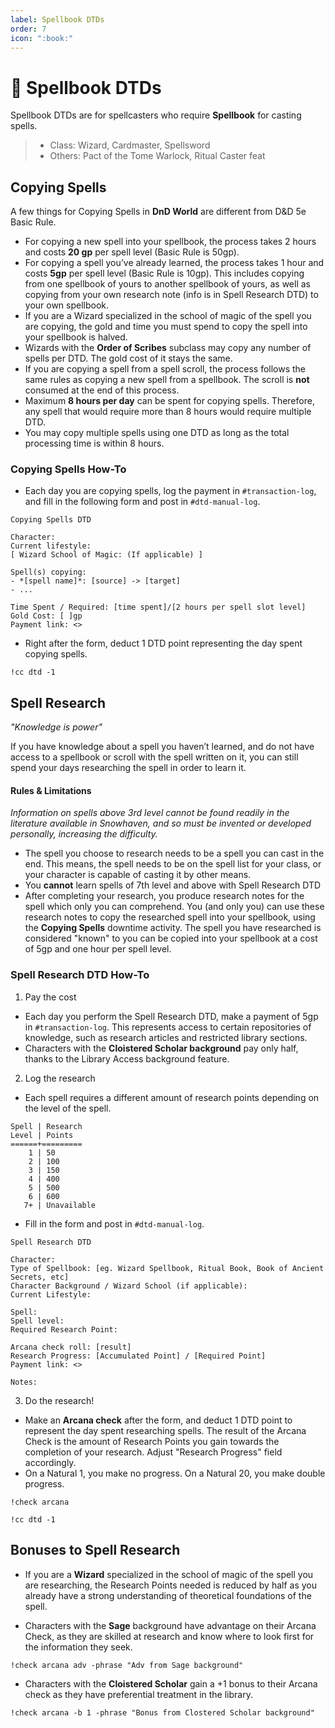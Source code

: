 ```yaml
---
label: Spellbook DTDs
order: 7
icon: ":book:"
---
```

<style>
h1:before { content: "📖 " }
</style>

# Spellbook DTDs

Spellbook DTDs are for spellcasters who require **Spellbook** for casting spells.

> - Class: Wizard, Cardmaster, Spellsword
> - Others: Pact of the Tome Warlock, Ritual Caster feat


## Copying Spells

A few things for Copying Spells in **DnD World** are different from D&D 5e Basic Rule.

- For copying a new spell into your spellbook, the process takes 2 hours and costs **20 gp** per spell level (Basic Rule is 50gp).
- For copying a spell you’ve already learned, the process takes 1 hour and costs **5gp** per spell level (Basic Rule is 10gp). This includes copying from one spellbook of yours to another spellbook of yours, as well as copying from your own research note (info is in Spell Research DTD) to your own spellbook.
- If you are a Wizard specialized in the school of magic of the spell you are copying, the gold and time you must spend to copy the spell into your spellbook is halved.
- Wizards with the **Order of Scribes** subclass may copy any number of spells per DTD. The gold cost of it stays the same.
- If you are copying a spell from a spell scroll, the process follows the same rules as copying a new spell from a spellbook. The scroll is **not** consumed at the end of this process. 
- Maximum **8 hours per day** can be spent for copying spells. Therefore, any spell that would require more than 8 hours would require multiple DTD. 
- You may copy multiple spells using one DTD as long as the total processing time is within 8 hours.

### Copying Spells How-To

- Each day you are copying spells, log the payment in `#transaction-log`, and fill in the following form and post in `#dtd-manual-log`.

```
Copying Spells DTD

Character:
Current lifestyle:
[ Wizard School of Magic: (If applicable) ]

Spell(s) copying:
- *[spell name]*: [source] -> [target]
- ...

Time Spent / Required: [time spent]/[2 hours per spell slot level]
Gold Cost: [ ]gp
Payment link: <>
```

- Right after the form, deduct 1 DTD point representing the day spent copying spells.

```
!cc dtd -1
```

## Spell Research

*"Knowledge is power"*

If you have knowledge about a spell you haven’t learned, and do not have access to a spellbook or scroll with the spell written on it, you can still spend your days researching the spell in order to learn it.

#### Rules & Limitations

*Information on spells above 3rd level cannot be found readily in the literature available in Snowhaven, and so must be invented or developed personally, increasing the difficulty.*

- The spell you choose to research needs to be a spell you can cast in the end. This means, the spell needs to be on the spell list for your class, or your character is capable of casting it by other means.
- You **cannot** learn spells of 7th level and above with Spell Research DTD
- After completing your research, you produce research notes for the spell which only you can comprehend. You (and only you) can use these research notes to copy the researched spell into your spellbook, using the **Copying Spells** downtime activity. The spell you have researched is considered "known" to you can be copied into your spellbook at a cost of 5gp and one hour per spell level.


### Spell Research DTD How-To

1. Pay the cost

- Each day you perform the Spell Research DTD, make a payment of 5gp in `#transaction-log`. This represents access to certain repositories of knowledge, such as research articles and restricted library sections. 
- Characters with the **Cloistered Scholar background** pay only half, thanks to the Library Access background feature.

2. Log the research

- Each spell requires a different amount of research points depending on the level of the spell.
```
Spell | Research
Level | Points
======+=========
    1 | 50
    2 | 100
    3 | 150
    4 | 400
    5 | 500
    6 | 600
   7+ | Unavailable
```

- Fill in the form and post in `#dtd-manual-log`.

```
Spell Research DTD

Character:
Type of Spellbook: [eg. Wizard Spellbook, Ritual Book, Book of Ancient Secrets, etc]
Character Background / Wizard School (if applicable):
Current Lifestyle:

Spell:
Spell level:
Required Research Point:

Arcana check roll: [result]
Research Progress: [Accumulated Point] / [Required Point]
Payment link: <>

Notes:
```

3. Do the research!

- Make an **Arcana check** after the form, and deduct 1 DTD point to represent the day spent researching spells. The result of the Arcana Check is the amount of Research Points you gain towards the completion of your research. Adjust "Research Progress" field accordingly.
- On a Natural 1, you make no progress. On a Natural 20, you make double progress.

```
!check arcana

!cc dtd -1
```

## Bonuses to Spell Research

- If you are a **Wizard** specialized in the school of magic of the spell you are researching, the Research Points needed is reduced by half as you already have a strong understanding of theoretical foundations of the spell. 
 
- Characters with the **Sage** background have advantage on their Arcana Check, as they are skilled at research and know where to look first for the information they seek.

```
!check arcana adv -phrase "Adv from Sage background"
```
- Characters with the **Cloistered Scholar** gain a +1 bonus to their Arcana check as they have preferential treatment in the library.

```
!check arcana -b 1 -phrase "Bonus from Clostered Scholar background"
```